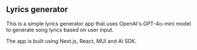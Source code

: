 ## Lyrics generator

This is a simple lyrics generator app that uses OpenAI's GPT-4o-mini model to generate song lyrics based on user input. 

The app is built using Next.js, React, MUI and AI SDK.
